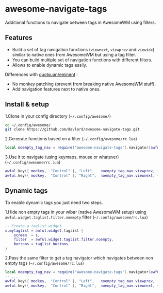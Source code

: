 # awesome-navigate-tags
Additional functions to navigate between tags in AwesomeWM using filters. 

## Features

* Build a set of tag navigation functions (`viewnext`, `viewprev` and `viewidx`) similar to native ones from AwesomeWM but using a tag filter.
* You can build multiple set of navigation functions with different filters.
* Allows to enable dynamic tags easily.

Differences with [guotsuan/eminent](https://github.com/guotsuan/eminent) :
- No monkey patching (prevent from breaking native AwesomeWM stuff).
- Add navigation features next to native ones. 

## Install & setup

1.Clone in your config directory (`~/.config/awesome/`)
```bash
cd ~/.config/awesome/
git clone https://github.com/davlord/awesome-navigate-tags.git
```
2.Generate functions based on a filter (`~/.config/awesome/rc.lua`)
```lua
local noempty_tag_nav = require("awesome-navigate-tags").navigator(awful.widget.taglist.filter.noempty)
```

3.Use it to navigate (using keymaps, mouse or whatever)(`~/.config/awesome/rc.lua`)
```lua
awful.key({ modkey,  "Control" }, "Left",   noempty_tag_nav.viewprev, {description = "view previous tag", group = "tag"}),
awful.key({ modkey,  "Control" }, "Right",  noempty_tag_nav.viewnext, {description = "view next tag", group = "tag"}),
```

## Dynamic tags
To enable dynamic tags you just need two steps.

1.Hide non empty tags in your wibar (native AwesomeWM setup) using `awful.widget.taglist.filter.noempty` filter (`~/.config/awesome/rc.lua`)
```lua
-- Create a taglist widget
s.mytaglist = awful.widget.taglist {
    screen  = s,
    filter  = awful.widget.taglist.filter.noempty,
    buttons = taglist_buttons
}
```
2.Pass the same filter to get a tag navigator which navigates between non empty tags (`~/.config/awesome/rc.lua`)
```lua
local noempty_tag_nav = require("awesome-navigate-tags").navigator(awful.widget.taglist.filter.noempty)
-- ...
awful.key({ modkey,  "Control" }, "Left",   noempty_tag_nav.viewprev, {description = "view previous tag", group = "tag"}),
awful.key({ modkey,  "Control" }, "Right",  noempty_tag_nav.viewnext, {description = "view next tag", group = "tag"}),
```

